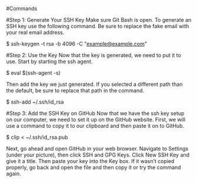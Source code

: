 #Commands

#Step 1: Generate Your SSH Key
Make sure Git Bash is open. To generate an SSH key use the following command. Be sure to replace the fake email with your real email address.

$ ssh-keygen -t rsa -b 4096 -C "example@example.com"

#Step 2: Use the Key
Now that the key is generated, we need to put it to use. Start by starting the ssh agent.

$ eval $(ssh-agent -s)

Then add the key we just generated. If you selected a different path than the default, be sure to replace that path in the command.

$ ssh-add ~/.ssh/id_rsa

#Step 3: Add the SSH Key on GitHub
Now that we have the ssh key setup on our computer, we need to set it up on the GitHub website. First, we will use a command to copy it to our clipboard and then paste it on to GitHub.

$ clip < ~/.ssh/id_rsa.pub

Next, go ahead and open GitHub in your web browser. Navigate to Settings (under your picture), then click SSH and GPG Keys. Click New SSH Key and give it a title. Then paste your key into the Key box. If it wasn’t copied properly, go back and open the file and then copy it or try the command again.